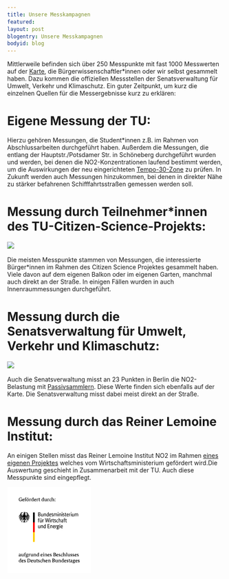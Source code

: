 ```yaml
---
title: Unsere Messkampagnen
featured: 
layout: post
blogentry: Unsere Messkampagnen
bodyid: blog
---
```


Mittlerweile befinden sich über 250 Messpunkte mit fast 1000 Messwerten auf der [Karte](http://karte.no2-atlas.de), die Bürgerwissenschaftler*innen oder wir selbst gesammelt haben. Dazu kommen die offiziellen Messstellen der Senatsverwaltung für Umwelt, Verkehr und Klimaschutz. Ein guter Zeitpunkt, um kurz die einzelnen Quellen für die Messergebnisse kurz zu erklären:

# Eigene Messung der TU:

Hierzu gehören Messungen, die Student*innen z.B. im Rahmen von Abschlussarbeiten durchgeführt haben. Außerdem die Messungen,
die entlang der Hauptstr./Potsdamer Str. in Schöneberg durchgeführt wurden und werden, bei denen die NO2-Konzentrationen laufend bestimmt werden, um die Auswirkungen der neu eingerichteten [Tempo-30-Zone](https://www.berlin.de/hauptstadtluft/luftverbesserung/tempo-30/artikel.746139.php) zu prüfen. In Zukunft werden auch Messungen hinzukommen, bei denen in direkter Nähe zu stärker befahrenen Schifffahrtsstraßen gemessen werden soll.

# Messung durch Teilnehmer*innen des TU-Citizen-Science-Projekts:

<img class="blogpic" src="http://karte.no2-atlas.de/fotos/TU-292.jpg" />

Die meisten Messpunkte stammen von Messungen, die interessierte Bürger*innen im Rahmen des Citizen Science Projektes gesammelt haben. Viele davon auf dem eigenen Balkon oder im eigenen Garten, manchmal auch direkt an der Straße. In einigen Fällen wurden in auch Innenraummessungen durchgeführt.

# Messung durch die Senatsverwaltung für Umwelt, Verkehr und Klimaschutz:

<img class="blogpic" src="http://karte.no2-atlas.de/fotos/landsberger.jpg" />

Auch die Senatsverwaltung misst an 23 Punkten in Berlin die NO2-Belastung mit [Passivsammlern](https://www.berlin.de/senuvk/umwelt/luftqualitaet/de/messnetz/download/DatenNO2-Passiv2019.pdf). Diese Werte finden sich ebenfalls auf der Karte. Die Senatsverwaltung misst dabei meist direkt an der Straße.

# Messung durch das Reiner Lemoine Institut:

An einigen Stellen misst das Reiner Lemoine Institut NO2 im Rahmen [eines eigenen Projektes](https://reiner-lemoine-institut.de/messkampagne-begonnen-zum-potenzial-der-elektromobilitaet-fuer-die-luftqualitaet/) welches vom Wirtschaftsministerium gefördert wird.Die Auswertung geschieht in Zusammenarbeit mit der TU. Auch diese Messpunkte sind eingepflegt.

<img class="portrait" style="height: 200px; width: auto;" src="/assets/images/BMWi.svg" />



